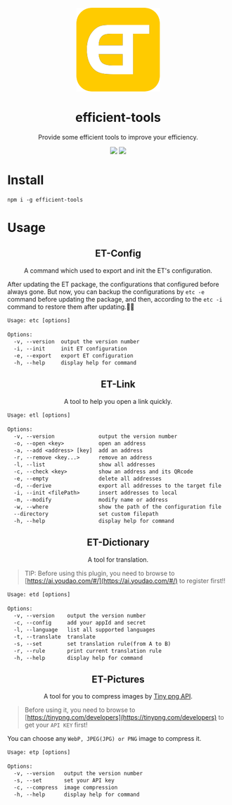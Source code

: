 <!--
 * @Author: haifeng.lu haifeng.lu@ly.com
 * @Date: 2022-05-23 10:43:31
 * @LastEditors: luhaifeng666
 * @LastEditTime: 2022-08-02 19:25:38
 * @Description: 
-->
<p  align="center"><img src="./src/public/images/scratch.svg" /></p>

<h1 align="center">efficient-tools</h1>

<p align="center">Provide some efficient tools to improve your efficiency.</p>

<p align="center">
  <img src="https://img.shields.io/badge/-v0.3.1-yellow">
  <img src="https://img.shields.io/badge/node-v14.17.0%2B-green">
</p>

# Install

```
npm i -g efficient-tools
```

# Usage

<h2 align="center">ET-Config</h2>

<p align="center">A command which used to export and init the ET's configuration.</p>

After updating the ET package, the configurations that configured before always gone. But now, you can backup the configurations by `etc -e` command before updating the package, and then, according to the `etc -i` command to restore them after updating.🥳🥳

```
Usage: etc [options]

Options:
  -v, --version  output the version number
  -i, --init     init ET configuration
  -e, --export   export ET configuration
  -h, --help     display help for command
```

<h2 align="center">ET-Link</h2>

<p align="center">A tool to help you open a link quickly.</p>

```
Usage: etl [options]

Options:
  -v, --version              output the version number
  -o, --open <key>           open an address
  -a, --add <address> [key]  add an address
  -r, --remove <key...>      remove an address
  -l, --list                 show all addresses
  -c, --check <key>          show an address and its QRcode
  -e, --empty                delete all addresses
  -d, --derive               export all addresses to the target file
  -i, --init <filePath>      insert addresses to local
  -m, --modify               modify name or address
  -w, --where                show the path of the configuration file
  --directory                set custom filepath
  -h, --help                 display help for command
```

<h2 align="center">ET-Dictionary</h2>

<p align="center">A tool for translation.</p>

> TIP: Before using this plugin, you need to browse to [https://ai.youdao.com/#/](https://ai.youdao.com/#/) to register first!!

```
Usage: etd [options]

Options:
  -v, --version    output the version number
  -c, --config     add your appId and secret
  -l, --language   list all supported languages
  -t, --translate  translate
  -s, --set        set translation rule(from A to B)
  -r, --rule       print current translation rule
  -h, --help       display help for command
```

<h2 align="center">ET-Pictures</h2>

<p align="center">A tool for you to compress images by <a href="https://tinypng.com/">Tiny png API</a>.</p>

> Before using it, you need to browse to [https://tinypng.com/developers](https://tinypng.com/developers) to get your `API KEY` first!

You can choose any `WebP, JPEG(JPG) or PNG` image to compress it.

```
Usage: etp [options]

Options:
  -v, --version   output the version number
  -s, --set       set your API key
  -c, --compress  image compression
  -h, --help      display help for command
```
